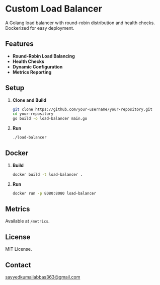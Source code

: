 # Custom Load Balancer

A Golang load balancer with round-robin distribution and health checks. Dockerized for easy deployment.

## Features

- **Round-Robin Load Balancing**
- **Health Checks**
- **Dynamic Configuration**
- **Metrics Reporting**

## Setup

1. **Clone and Build**

   ```bash
   git clone https://github.com/your-username/your-repository.git
   cd your-repository
   go build -o load-balancer main.go
   ```

2. **Run**

   ```bash
   ./load-balancer
   ```

## Docker

1. **Build**

   ```bash
   docker build -t load-balancer .
   ```

2. **Run**

   ```bash
   docker run -p 8080:8080 load-balancer
   ```

## Metrics

Available at `/metrics`.

## License

MIT License.

## Contact

[sayyedkumailabbas363@gmail.com](mailto:sayyedkumailabbas363@gmail.com)
```
